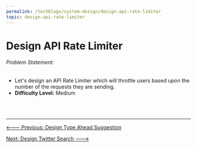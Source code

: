 ```yaml
---
permalink: /techblogs/system-design/design-api-rate-limiter
topic: design-api-rate-limiter
---
```




# Design API Rate Limiter

###### Problem Statement:

- Let's design an API Rate Limiter which will throttle users based upon the number of the requests they are sending.
- **Difficulty Level:** Medium



<br>

<br>

---

<a href="design-typeahead-suggestion" class="prev-button"><--- Previous: Design Type Ahead Suggestion</a> 

<a href="design-twitter-search" class="next-button">Next: Design Twitter Search ---></a>

